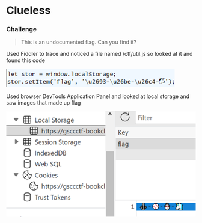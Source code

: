 # Clueless

### Challenge

> This is an undocumented flag. Can you find it?

Used Fiddler to trace and noticed a file named /ctf/util.js so looked at it and found this code 

![](Clueless1.png)  

Used browser DevTools Application Panel and looked at local storage and saw images that made up flag

![](Clueless2.png)  
